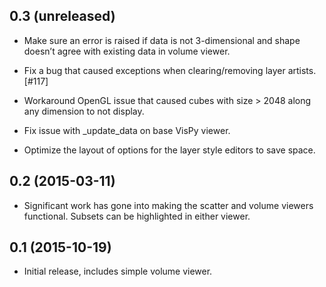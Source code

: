 0.3 (unreleased)
----------------

- Make sure an error is raised if data is not 3-dimensional and shape doesn’t
  agree with existing data in volume viewer.

- Fix a bug that caused exceptions when clearing/removing layer artists. [#117]

- Workaround OpenGL issue that caused cubes with size > 2048 along any
  dimension to not display.

- Fix issue with _update_data on base VisPy viewer.

- Optimize the layout of options for the layer style editors to save space.

0.2 (2015-03-11)
----------------

- Significant work has gone into making the scatter and volume viewers
  functional. Subsets can be highlighted in either viewer.

0.1 (2015-10-19)
----------------

- Initial release, includes simple volume viewer.
